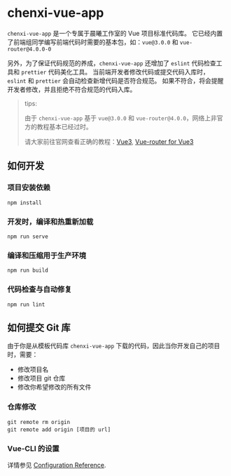 # chenxi-vue-app

`chenxi-vue-app` 是一个专属于晨曦工作室的 Vue 项目标准代码库。
它已经内置了前端组同学编写前端代码时需要的基本包，如：`vue@3.0.0` 和 `vue-router@4.0.0-0`

另外，为了保证代码规范的养成，`chenxi-vue-app` 还增加了 `eslint` 代码检查工具和 `prettier` 代码美化工具。
当前端开发者修改代码或提交代码入库时，`eslint` 和 `prettier` 会自动检查新增代码是否符合规范。
如果不符合，将会提醒开发者修改，并且拒绝不符合规范的代码入库。

> tips:
>
> 由于 `chenxi-vue-app` 基于 `vue@3.0.0` 和 `vue-router@4.0.0`，网络上非官方的教程基本已经过时。
>
> 请大家前往官网查看正确的教程：[Vue3](https://vue3js.cn/docs/zh/guide/introduction.html), [Vue-router for Vue3](https://next.router.vuejs.org/)

## 如何开发

### 项目安装依赖
```
npm install
```

### 开发时，编译和热重新加载
```
npm run serve
```

### 编译和压缩用于生产环境
```
npm run build
```

### 代码检查与自动修复
```
npm run lint
```

## 如何提交 Git 库

由于你是从模板代码库 `chenxi-vue-app` 下载的代码，因此当你开发自己的项目时，需要：
- 修改项目名
- 修改项目 git 仓库
- 修改你希望修改的所有文件

### 仓库修改
```
git remote rm origin
git remote add origin [项目的 url]
```

### Vue-CLI 的设置
详情参见 [Configuration Reference](https://cli.vuejs.org/config/).
